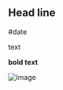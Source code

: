 ## Head line
#date

text

**bold text**

![image](https://user-images.githubusercontent.com/24506752/157665440-cce3507e-863a-43c2-88b1-89a85545fd02.png)

